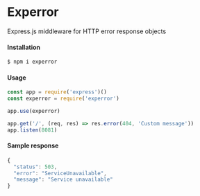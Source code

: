 # Experror
Express.js middleware for HTTP error response objects

#### Installation
```sh
$ npm i experror
```

#### Usage
```js
const app = require('express')()
const experror = require('experror')

app.use(experror)

app.get('/', (req, res) => res.error(404, 'Custom message'))
app.listen(8081)
```

#### Sample response
```js
{
  "status": 503,
  "error": "ServiceUnavailable",
  "message": "Service unavailable"
}
```